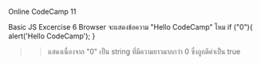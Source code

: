 Online CodeCamp 11

Basic JS Excercise 6
Browser จะแสดงข้อความ "Hello CodeCamp" ไหม
if ("0"){
    alert('Hello CodeCamp');
}

>> แสดงเนื่องจาก "0" เป็น string ที่มีความยาวมากกว่า 0 ซึ่งถูกตีค่าเป็น true 